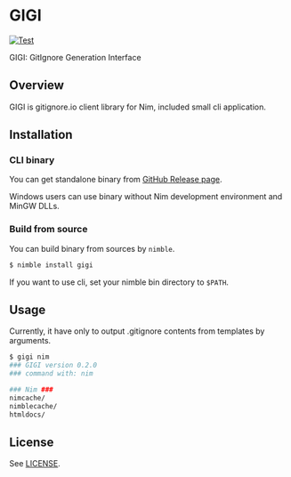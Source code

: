 # GIGI

[![Test](https://github.com/attakei/gigi/actions/workflows/test.yml/badge.svg)](https://github.com/attakei/gigi/actions/workflows/test.yml)

GIGI: GitIgnore Generation Interface

## Overview

GIGI is gitignore.io client library for Nim, included small cli application.

## Installation

### CLI binary

You can get standalone binary from [GitHub Release page](https://github.com/attakei/gigi/releases).

Windows users can use binary without Nim development environment and MinGW DLLs.

### Build from source

You can build binary from sources by `nimble`.

```sh
$ nimble install gigi
```

If you want to use cli, set your nimble bin directory to `$PATH`.

## Usage

Currently, it have only to output .gitignore contents from templates by arguments.

```sh
$ gigi nim
### GIGI version 0.2.0
### command with: nim

### Nim ###
nimcache/
nimblecache/
htmldocs/
```

## License

See [LICENSE](./LICENSE).
